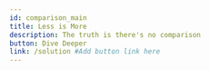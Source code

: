 ```yaml
---
id: comparison_main
title: Less is More
description: The truth is there's no comparison
button: Dive Deeper
link: /solution #Add button link here
---
```

